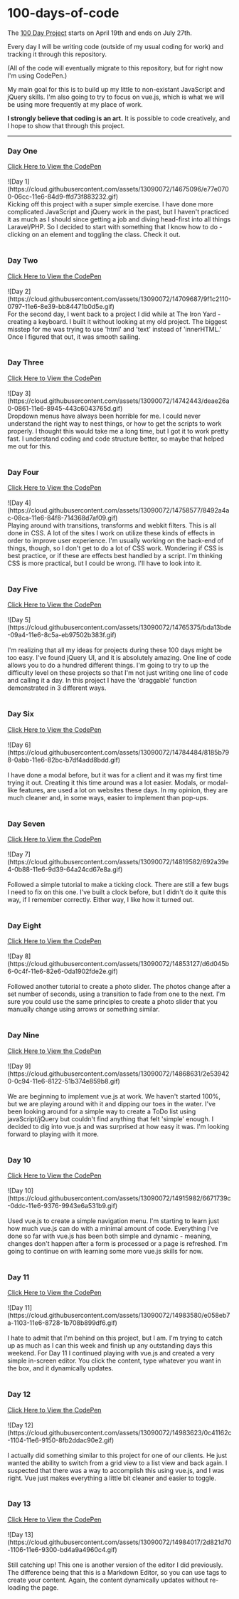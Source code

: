# 100-days-of-code
The <a href="https://twitter.com/elleluna/status/722483522213023744">100 Day Project</a> starts on April 19th and ends on July 27th.

Every day I will be writing code (outside of my usual coding for work) and tracking it through this repository.

(All of the code will eventually migrate to this repository, but for right now I'm using CodePen.)

My main goal for this is to build up my little to non-existant JavaScript and jQuery skills. 
I'm also going to try to focus on vue.js, which is what we will be using more frequently at my place of work.

<b>I strongly believe that coding is an art.</b> It is possible to code creatively, and I hope to show that through this project.

<hr>

<h3>Day One</h3>
<a href="https://codepen.io/jacklynlee31/pen/ONExBa">Click Here to View the CodePen</a><br><br>
![Day 1](https://cloud.githubusercontent.com/assets/13090072/14675096/e77e0700-06cc-11e6-84d9-ffd73f883232.gif)<br>
Kicking off this project with a super simple exercise. I have done more complicated JavaScript and jQuery work in the past, but I haven't practiced it as much as I should since getting a job and diving head-first into all things Laravel/PHP. So I decided to start with something that I know how to do - clicking on an element and toggling the class. Check it out.
<br><br>
<h3>Day Two</h3>
<a href="http://codepen.io/jacklynlee31/pen/eZKLYM">Click Here to View the CodePen</a><br><br>
![Day 2](https://cloud.githubusercontent.com/assets/13090072/14709687/9f1c2110-0797-11e6-8e39-bb84471b0d5e.gif)<br>
For the second day, I went back to a project I did while at The Iron Yard - creating a keyboard. I built it without looking at my old project. The biggest misstep for me was trying to use 'html' and 'text' instead of 'innerHTML.' Once I figured that out, it was smooth sailing.
<br><br>
<h3>Day Three</h3>
<a href="http://codepen.io/jacklynlee31/pen/aNjZbJ">Click Here to View the CodePen</a><br><br>
![Day 3](https://cloud.githubusercontent.com/assets/13090072/14742443/deae26a0-0861-11e6-8945-443c6043765d.gif)<br>
Dropdown menus have always been horrible for me. I could never understand the right way to nest things, or how to get the scripts to work properly. I thought this would take me a long time, but I got it to work pretty fast. I understand coding and code structure better, so maybe that helped me out for this.
<br><br>
<h3>Day Four</h3>
<a href="http://codepen.io/jacklynlee31/pen/wGxjdz" target="new">Click Here to View the CodePen</a><br><br>
![Day 4](https://cloud.githubusercontent.com/assets/13090072/14758577/8492a4ac-08ca-11e6-84f8-714368d7af09.gif)<br>
Playing around with transitions, transforms and webkit filters. This is all done in CSS. A lot of the sites I work on utilize these kinds of effects in order to improve user experience. I'm usually working on the back-end of things, though, so I don't get to do a lot of CSS work. Wondering if CSS is best practice, or if these are effects best handled by a script. I'm thinking CSS is more practical, but I could be wrong. I'll have to look into it.
<br><br>
<h3>Day Five</h3>
<a href="http://codepen.io/jacklynlee31/pen/XdBGrX">Click Here to View the CodePen</a><br><br>
![Day 5](https://cloud.githubusercontent.com/assets/13090072/14765375/bda13bde-09a4-11e6-8c5a-eb97502b383f.gif)<br>
<br>
I'm realizing that all my ideas for projects during these 100 days might be too easy. I've found jQuery UI, and it is absolutely amazing. One line of code allows you to do a hundred different things. I'm going to try to up the difficulty level on these projects so that I'm not just writing one line of code and calling it a day. In this project I have the 'draggable' function demonstrated in 3 different ways.
<br><br>
<h3>Day Six</h3>
<a href="http://codepen.io/jacklynlee31/pen/ZWMzgE">Click Here to View the CodePen</a><br><br>
![Day 6](https://cloud.githubusercontent.com/assets/13090072/14784484/8185b798-0abb-11e6-82bc-b7df4add8bdd.gif)
<br><br>
I have done a modal before, but it was for a client and it was my first time trying it out. Creating it this time around was a lot easier. Modals, or modal-like features, are used a lot on websites these days. In my opinion, they are much cleaner and, in some ways, easier to implement than pop-ups.
<br><br>
<h3>Day Seven</h3>
<a href="http://codepen.io/jacklynlee31/pen/jqvZJX">Click Here to View the CodePen</a><br><br>
![Day 7](https://cloud.githubusercontent.com/assets/13090072/14819582/692a39e4-0b88-11e6-9d39-64a24cd67e8a.gif)
<br><br>
Followed a simple tutorial to make a ticking clock. There are still a few bugs I need to fix on this one. I've built a clock before, but I didn't do it quite this way, if I remember correctly. Either way, I like how it turned out.
<br><br>
<h3>Day Eight</h3>
<a href="http://codepen.io/jacklynlee31/pen/JXaeoK">Click Here to View the CodePen</a><br><br>
![Day 8](https://cloud.githubusercontent.com/assets/13090072/14853127/d6d045b6-0c4f-11e6-82e6-0da1902fde2e.gif)
<br><br>
Followed another tutorial to create a photo slider. The photos change after a set number of seconds, using a transition to fade from one to the next. I'm sure you could use the same principles to create a photo slider that you manually change using arrows or something similar.
<br><br>
<h3>Day Nine</h3>
<a href="http://codepen.io/jacklynlee31/pen/jqePZx">Click Here to View the CodePen</a><br><br>
![Day 9](https://cloud.githubusercontent.com/assets/13090072/14868631/2e539420-0c94-11e6-8122-51b374e859b8.gif)
<br><br>
We are beginning to implement vue.js at work. We haven't started 100%, but we are playing around with it and dipping our toes in the water. I've been looking around for a simple way to create a ToDo list using javaScript/jQuery but couldn't find anything that felt 'simple' enough. I decided to dig into vue.js and was surprised at how easy it was. I'm looking forward to playing with it more.
<br><br>
<h3>Day 10</h3>
<a href="http://codepen.io/jacklynlee31/pen/WwaXyW">Click Here to View the CodePen</a><br><br>
![Day 10](https://cloud.githubusercontent.com/assets/13090072/14915982/6671739c-0ddc-11e6-9376-9943e6a531b9.gif)
<br><br>
Used vue.js to create a simple navigation menu. I'm starting to learn just how much vue.js can do with a minimal amount of code. Everything I've done so far with vue.js has been both simple and dynamic - meaning, changes don't happen after a form is processed or a page is refreshed. I'm going to continue on with learning some more vue.js skills for now.
<br><br>
<h3>Day 11</h3>
<a href="http://codepen.io/jacklynlee31/pen/YqRaZN">Click Here to View the CodePen</a><br><br>
![Day 11](https://cloud.githubusercontent.com/assets/13090072/14983580/e058eb7a-1103-11e6-8728-1b708b899df6.gif)
<br><br>
I hate to admit that I'm behind on this project, but I am. I'm trying to catch up as much as I can this week and finish up any outstanding days this weekend. For Day 11 I continued playing with vue.js and created a very simple in-screen editor. You click the content, type whatever you want in the box, and it dynamically updates.
<br><br>
<h3>Day 12</h3>
<a href="http://codepen.io/jacklynlee31/pen/NNEMOq">Click Here to View the CodePen</a><br><br>
![Day 12](https://cloud.githubusercontent.com/assets/13090072/14983623/0c41162c-1104-11e6-9150-8fb2ddac90e2.gif)
<br><br>
I actually did something similar to this project for one of our clients. He just wanted the ability to switch from a grid view to a list view and back again. I suspected that there was a way to accomplish this using vue.js, and I was right. Vue just makes everything a little bit cleaner and easier to toggle.
<br><br>
<h3>Day 13</h3>
<a href="http://codepen.io/jacklynlee31/pen/bpQKNE">Click Here to View the CodePen</a><br><br>
![Day 13](https://cloud.githubusercontent.com/assets/13090072/14984017/2d821d70-1106-11e6-9300-bd4a9a4960c4.gif)
<br><br>
Still catching up! This one is another version of the editor I did previously. The difference being that this is a Markdown Editor, so you can use tags to create your content. Again, the content dynamically updates without re-loading the page.
<br><br>
